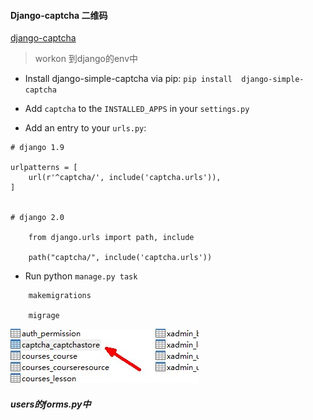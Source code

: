 #### Django-captcha 二维码
[django-captcha](http://django-simple-captcha.readthedocs.io/en/latest/usage.html#installation)

> workon 到django的env中

- Install django-simple-captcha via pip: `pip install  django-simple-captcha`

- Add `captcha` to the `INSTALLED_APPS` in your `settings.py`

- Add an entry to your `urls.py`:

```
# django 1.9

urlpatterns = [
    url(r'^captcha/', include('captcha.urls')),
]


# django 2.0

	from django.urls import path, include

    path("captcha/", include('captcha.urls'))
```
- Run python `manage.py task`
```
	makemigrations

	migrage
```
![](/assets/captcha.jpg)

##### users的forms.py中